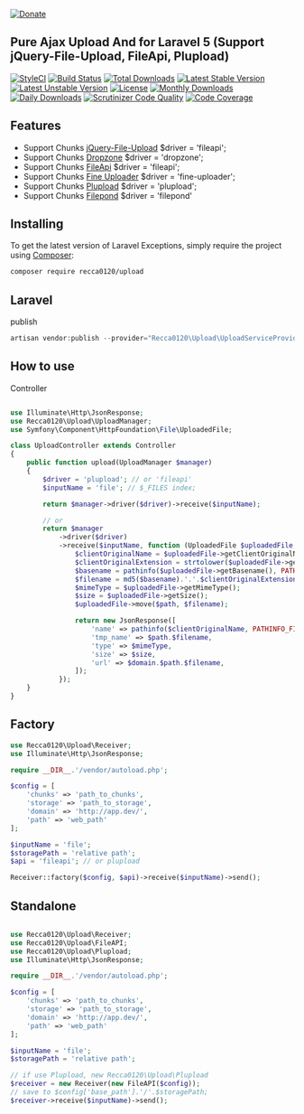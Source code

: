 [![Donate](https://img.shields.io/badge/Donate-PayPal-green.svg)](https://www.paypal.com/cgi-bin/webscr?cmd=_s-xclick&hosted_button_id=YNNLC9V28YDPN)

## Pure Ajax Upload And for Laravel 5 (Support jQuery-File-Upload, FileApi, Plupload)

[![StyleCI](https://styleci.io/repos/48772854/shield?style=flat)](https://styleci.io/repos/48772854)
[![Build Status](https://travis-ci.org/recca0120/upload.svg)](https://travis-ci.org/recca0120/upload)
[![Total Downloads](https://poser.pugx.org/recca0120/upload/d/total.svg)](https://packagist.org/packages/recca0120/upload)
[![Latest Stable Version](https://poser.pugx.org/recca0120/upload/v/stable.svg)](https://packagist.org/packages/recca0120/upload)
[![Latest Unstable Version](https://poser.pugx.org/recca0120/upload/v/unstable.svg)](https://packagist.org/packages/recca0120/upload)
[![License](https://poser.pugx.org/recca0120/upload/license.svg)](https://packagist.org/packages/recca0120/upload)
[![Monthly Downloads](https://poser.pugx.org/recca0120/upload/d/monthly)](https://packagist.org/packages/recca0120/upload)
[![Daily Downloads](https://poser.pugx.org/recca0120/upload/d/daily)](https://packagist.org/packages/recca0120/upload)
[![Scrutinizer Code Quality](https://scrutinizer-ci.com/g/recca0120/upload/badges/quality-score.png?b=master)](https://scrutinizer-ci.com/g/recca0120/upload/?branch=master)
[![Code Coverage](https://scrutinizer-ci.com/g/recca0120/upload/badges/coverage.png?b=master)](https://scrutinizer-ci.com/g/recca0120/upload/?branch=master)

## Features

- Support Chunks [jQuery-File-Upload](https://github.com/blueimp/jQuery-File-Upload) $driver = 'fileapi';
- Support Chunks [Dropzone](https://fineuploader.com/) $driver = 'dropzone';
- Support Chunks [FileApi](http://mailru.github.io/FileAPI/) $driver = 'fileapi';
- Support Chunks [Fine Uploader](https://fineuploader.com/) $driver = 'fine-uploader';
- Support Chunks [Plupload](https://www.plupload.com/) $driver = 'plupload';
- Support Chunks [Filepond](https://github.com/pqina/filepond) $driver = 'filepond'

## Installing

To get the latest version of Laravel Exceptions, simply require the project using [Composer](https://getcomposer.org):

```bash
composer require recca0120/upload
```

## Laravel

publish

```php
artisan vendor:publish --provider="Recca0120\Upload\UploadServiceProvider"
```

## How to use

Controller

```php

use Illuminate\Http\JsonResponse;
use Recca0120\Upload\UploadManager;
use Symfony\Component\HttpFoundation\File\UploadedFile;

class UploadController extends Controller
{
    public function upload(UploadManager $manager)
    {
        $driver = 'plupload'; // or 'fileapi'
        $inputName = 'file'; // $_FILES index;

        return $manager->driver($driver)->receive($inputName);

        // or
        return $manager
            ->driver($driver)
            ->receive($inputName, function (UploadedFile $uploadedFile, $path, $domain, $api) {
                $clientOriginalName = $uploadedFile->getClientOriginalName();
                $clientOriginalExtension = strtolower($uploadedFile->getClientOriginalExtension());
                $basename = pathinfo($uploadedFile->getBasename(), PATHINFO_FILENAME);
                $filename = md5($basename).'.'.$clientOriginalExtension;
                $mimeType = $uploadedFile->getMimeType();
                $size = $uploadedFile->getSize();
                $uploadedFile->move($path, $filename);

                return new JsonResponse([
                    'name' => pathinfo($clientOriginalName, PATHINFO_FILENAME).'.'.$clientOriginalExtension,
                    'tmp_name' => $path.$filename,
                    'type' => $mimeType,
                    'size' => $size,
                    'url' => $domain.$path.$filename,
                ]);
            });
    }
}
```

## Factory

```php
use Recca0120\Upload\Receiver;
use Illuminate\Http\JsonResponse;

require __DIR__.'/vendor/autoload.php';

$config = [
    'chunks' => 'path_to_chunks',
    'storage' => 'path_to_storage',
    'domain' => 'http://app.dev/',
    'path' => 'web_path'
];

$inputName = 'file';
$storagePath = 'relative path';
$api = 'fileapi'; // or plupload

Receiver::factory($config, $api)->receive($inputName)->send();
```

## Standalone

```php

use Recca0120\Upload\Receiver;
use Recca0120\Upload\FileAPI;
use Recca0120\Upload\Plupload;
use Illuminate\Http\JsonResponse;

require __DIR__.'/vendor/autoload.php';

$config = [
    'chunks' => 'path_to_chunks',
    'storage' => 'path_to_storage',
    'domain' => 'http://app.dev/',
    'path' => 'web_path'
];

$inputName = 'file';
$storagePath = 'relative path';

// if use Plupload, new Recca0120\Upload\Plupload
$receiver = new Receiver(new FileAPI($config));
// save to $config['base_path'].'/'.$storagePath;
$receiver->receive($inputName)->send();
```
